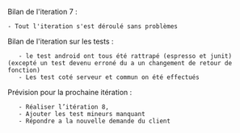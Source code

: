 Bilan de l'iteration 7 : 

	- Tout l'iteration s'est déroulé sans problèmes
	
Bilan de l'iteration sur les tests :

       - le test android ont tous été rattrapé (espresso et junit) (excepté un test devenu erroné du a un changement de retour de fonction)
       - Les test coté serveur et commun on été effectués


Prévision pour la prochaine itération : 

       - Réaliser l’itération 8,
       - Ajouter les test mineurs manquant
       - Répondre a la nouvelle demande du client 
